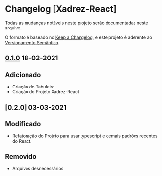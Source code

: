 # Changelog [Xadrez-React]

Todas as mudanças notáveis neste projeto serão documentadas neste arquivo.

O formato é baseado no [Keep a Changelog](https://keepachangelog.com/en/1.0.0/), e este projeto é aderente ao [Versionamento Semântico](https://semver.org/spec/v2.0.0.html).

## [0.1.0] 18-02-2021

## Adicionado 

- Criação do Tabuleiro
- Criação do Projeto Xadrez-React

## [0.2.0] 03-03-2021

## Modificado 

- Refatoração do Projeto para usar typescript e demais padrões recentes do React.

## Removido

- Arquivos desnecessários


[1.0.0]: https://github.com/pratamaycon/xadrez-ia/pull/1/files
[0.1.0]: https://github.com/pratamaycon/xadrez-ia/pull/1/files
